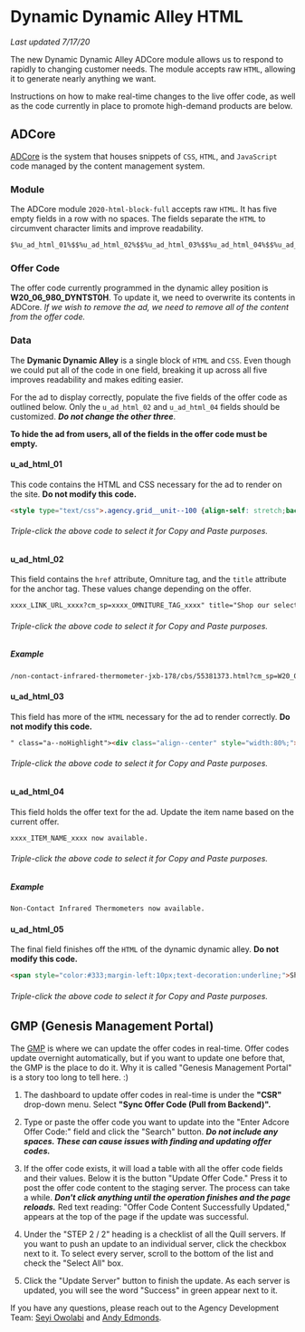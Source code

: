 # Dynamic Dynamic Alley HTML
_Last updated 7/17/20_

The new Dynamic Dynamic Alley ADCore module allows us to respond to rapidly to changing customer needs. The module accepts raw `HTML`, allowing it to generate nearly anything we want.

Instructions on how to make real-time changes to the live offer code, as well as the code currently in place to promote high-demand products are below.

## ADCore

[ADCore](http://adcore.quillcorp.com/AdCoreCalendar.aspx) is the system that houses snippets of `CSS`, `HTML`, and `JavaScript` code managed by the content management system.

### Module

The ADCore module `2020-html-block-full` accepts raw `HTML`. It has five empty fields in a row with no spaces. The fields separate the `HTML` to circumvent character limits and improve readability.

```html
$%u_ad_html_01%$$%u_ad_html_02%$$%u_ad_html_03%$$%u_ad_html_04%$$%u_ad_html_05%$
```

### Offer Code

The offer code currently programmed in the dynamic alley position is __W20_06_980_DYNTST0H__. To update it, we need to overwrite its contents in ADCore. _If we wish to remove the ad, we need to remove all of the content from the offer code._

### Data

The __Dymanic Dynamic Alley__ is a single block of `HTML` and `CSS`. Even though we could put all of the code in one field, breaking it up across all five improves readability and makes editing easier.

For the ad to display correctly, populate the five fields of the offer code as outlined below. Only the `u_ad_html_02` and `u_ad_html_04` fields should be customized. ___Do not change the other three___.

__To hide the ad from users, all of the fields in the offer code must be empty.__

#### u_ad_html_01

This code contains the HTML and CSS necessary for the ad to render on the site. __Do not modify this code.__

```html
<style type="text/css">.agency.grid__unit--100 {align-self: stretch;background-image: none;box-sizing: border-box;display: flex;flex-wrap: wrap;overflow: hidden;padding-bottom: 0;padding-top: 0;position: relative;padding-left: 1%;padding-right: 1%;width: 98%;}.agency .webModInner {box-sizing: border-box;height: 100%;overflow: hidden;padding-bottom: 0;padding-left: 0;padding-right: 0;padding-top: 0;position: relative;width: 100%;}.agency .div__html--static {box-sizing: border-box;position: static;width: 100%;}.agency .align--center {justify-content: center; margin-left: auto; margin-right: auto; text-align: center;}.agency .a--noHighlight:hover,.agency .a--noHighlight:active {text-decoration: none;}.agency .p--small {font-family: neue-haas-unica, helvetica, arial, sans-serif;font-size: 18px;font-stretch: normal; font-style: normal;font-variant: normal;line-height:1.5em;}</style><div class="agency grid__unit--100 searchOffer"><div class="webModInner" style="margin-bottom:0;"><div class="div__html--static" style="background-color:#fff;"><div style="padding:1px 0;"><a href="
```
###### Triple-click the above code to select it for Copy and Paste purposes.

#### u_ad_html_02

This field contains the `href` attribute, Omniture tag, and the `title` attribute for the anchor tag. These values change depending on the offer.

```html
xxxx_LINK_URL_xxxx?cm_sp=xxxx_OMNITURE_TAG_xxxx" title="Shop our selection of xxxx_ITEM_NAME_xxxx
```
###### Triple-click the above code to select it for Copy and Paste purposes.

##### Example
```html
/non-contact-infrared-thermometer-jxb-178/cbs/55381373.html?cm_sp=W20_06_980_DYNTSTDA0608" title="Shop our selection of Non-Contact Infrared Thermometers
```

#### u_ad_html_03

This field has more of the `HTML` necessary for the ad to render correctly. __Do not modify this code.__

```html
" class="a--noHighlight"><div class="align--center" style="width:80%;"><p class="p--small" style="color:#e4002b;font-weight:500;margin:10px 0;padding-bottom:0;">
```
###### Triple-click the above code to select it for Copy and Paste purposes.

#### u_ad_html_04
This field holds the offer text for the ad. Update the item name based on the current offer.

```html
xxxx_ITEM_NAME_xxxx now available.
```
###### Triple-click the above code to select it for Copy and Paste purposes.

##### Example
```html
Non-Contact Infrared Thermometers now available.
```

#### u_ad_html_05

The final field finishes off the `HTML` of the dynamic dynamic alley. __Do not modify this code.__

```html
<span style="color:#333;margin-left:10px;text-decoration:underline;">Shop Now</span></p></div></a></div></div></div></div>
```
###### Triple-click the above code to select it for Copy and Paste purposes.

## GMP (Genesis Management Portal)

The [GMP](http://gmp-quill.quillcorp.com/) is where we can update the offer codes in real-time. Offer codes update overnight automatically, but if you want to update one before that, the GMP is the place to do it. Why it is called "Genesis Management Portal" is a story too long to tell here. :)

1. The dashboard to update offer codes in real-time is under the __"CSR"__ drop-down menu. Select __"Sync Offer Code (Pull from Backend)".__

2. Type or paste the offer code you want to update into the "Enter Adcore Offer Code:" field and click the "Search" button. ___Do not include any spaces. These can cause issues with finding and updating offer codes.___

3. If the offer code exists, it will load a table with all the offer code fields and their values. Below it is the button "Update Offer Code." Press it to post the offer code content to the staging server. The process can take a while. ___Don't click anything until the operation finishes and the page reloads.___ Red text reading: "Offer Code Content Successfully Updated," appears at the top of the page if the update was successful.

4. Under the "STEP 2 / 2" heading is a checklist of all the Quill servers. If you want to push an update to an individual server, click the checkbox next to it. To select every server, scroll to the bottom of the list and check the "Select All" box.

5. Click the "Update Server" button to finish the update. As each server is updated, you will see the word "Success" in green appear next to it.

If you have any questions, please reach out to the Agency Development Team: [Seyi Owolabi](mailto:seyi.owolabi@quill.com) and [Andy Edmonds](mailto:andrew.edmonds@quill.com).